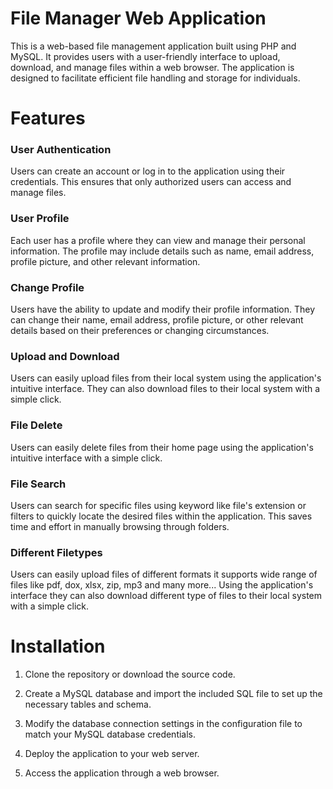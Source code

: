 # File Manager Web Application

This is a web-based file management application built using PHP and MySQL. It provides users with a user-friendly interface to upload, download, and manage files within a web browser. The application is designed to facilitate efficient file handling and storage for individuals.

# Features

### User Authentication
Users can create an account or log in to the application using their credentials. This ensures that only authorized users can access and manage files.

### User Profile
Each user has a profile where they can view and manage their personal information. The profile may include details such as name, email address, profile picture, and other relevant information.

### Change Profile
Users have the ability to update and modify their profile information. They can change their name, email address, profile picture, or other relevant details based on their preferences or changing circumstances.

### Upload and Download
Users can easily upload files from their local system using the application's intuitive interface. They can also download files to their local system with a simple click.

### File Delete
Users can easily delete files from their home page using the application's intuitive interface with a simple click.

### File Search
Users can search for specific files using keyword like file's extension or filters to quickly locate the desired files within the application. This saves time and effort in manually browsing through folders.

### Different Filetypes
Users can easily upload files of different formats it supports wide range of files like pdf, dox, xlsx, zip, mp3 and many more... Using the application's interface they can also download different type of files to their local system with a simple click.

# Installation
1. Clone the repository or download the source code.

2. Create a MySQL database and import the included SQL file to set up the necessary tables and schema.

3. Modify the database connection settings in the configuration file to match your MySQL database credentials.

4. Deploy the application to your web server.

5. Access the application through a web browser.

